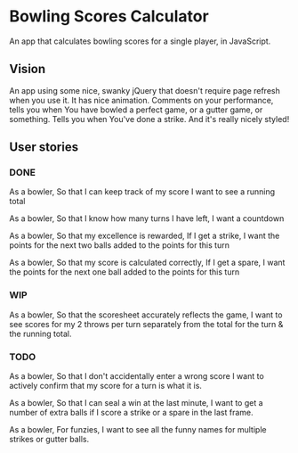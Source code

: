 # Bowling Scores Calculator
An app that calculates bowling scores for a single player, in JavaScript.

## Vision
An app using some nice, swanky jQuery that doesn't require page refresh when
you use it. It has nice animation. Comments on your performance, tells you when
You have bowled a perfect game, or a gutter game, or something. Tells you when
You've done a strike. And it's really nicely styled!

## User stories

### DONE
As a bowler,
So that I can keep track of my score
I want to see a running total

As a bowler,
So that I know how many turns I have left,
I want a countdown

As a bowler,
So that my excellence is rewarded,
If I get a strike, I want the points for the next two balls added to the points for this turn

As a bowler,
So that my score is calculated correctly,
If I get a spare, I want the points for the next one ball added to the points for this turn

### WIP
As a bowler,
So that the scoresheet accurately reflects the game,
I want to see scores for my 2 throws per turn separately from the total for the turn & the running total.

### TODO


As a bowler,
So that I don't accidentally enter a wrong score
I want to actively confirm that my score for a turn is what it is.

As a bowler,
So that I can seal a win at the last minute,
I want to get a number of extra balls if I score a strike or a spare in the last frame.

As a bowler,
For funzies,
I want to see all the funny names for multiple strikes or gutter balls.
